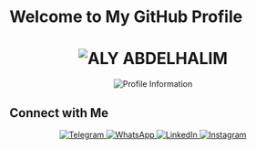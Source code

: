 # Welcome to My GitHub Profile

<div align="center">
  <h1>
    <img src="https://readme-typing-svg.herokuapp.com?font=Fira+Code&weight=900&size=45&duration=3000&pause=1000&color=1D3557&center=true&vCenter=true&width=800&height=80&lines=ALY+ABDELHALIM" alt="ALY ABDELHALIM">
  </h1>
</div>

<div align="center">
  <p>
    <img src="https://readme-typing-svg.herokuapp.com?font=Fira+Code&size=30&duration=4000&pause=1000&color=FF5733&center=true&vCenter=true&width=1000&height=80&lines=I+am+a+computer+engineering+student.;I+have+experience+in+C%2B%2B+and+C%23.;Experience+in+OOP+Design+and+Analysis.;Learning+full+stack+development.;Experience+in+HTML%2C+CSS%2C+JS%2C+ReactJS.;Studying+WordPress.;I+have+experience+in+SASS.;I+have+experience+in+Python." alt="Profile Information">
  </p>
</div>

## Connect with Me

<div align="center">
  <a href="https://t.me/alyabdelhalim" target="_blank">
    <img src="https://img.shields.io/badge/Telegram-2CA5E0?style=for-the-badge&logo=telegram&logoColor=white" alt="Telegram">
  </a>
  <a href="https://wa.me/905527797598?text=Hello,%20I%20need%20your%20help%20in..." target="_blank">
    <img src="https://img.shields.io/badge/WhatsApp-25D366?style=for-the-badge&logo=whatsapp&logoColor=white" alt="WhatsApp">
  </a>
  <a href="https://www.linkedin.com/in/aly-abdelhalim-5132a221b/" target="_blank">
    <img src="https://img.shields.io/badge/LinkedIn-0A66C2?style=for-the-badge&logo=linkedin&logoColor=white" alt="LinkedIn">
  </a>
  <a href="https://www.instagram.com/aliabdelhalim27/" target="_blank">
    <img src="https://img.shields.io/badge/Instagram-E4405F?style=for-the-badge&logo=instagram&logoColor=white" alt="Instagram">
  </a>
</div>
